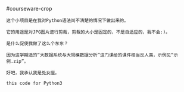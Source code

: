 #courseware-crop

    这个小项目是在我对Python语法尚不清楚的情况下做出来的。

    它的用途是对JPG图片进行剪裁，剪裁的大小是固定的，不是自适应的，我不会:)。

    是什么促使我做了这么个东东？

    因为这学期选的“大数据系统与大规模数据分析”这门课给的课件相当反人类，示例见“示例.zip”。

    好吧，我承认我是处女座。

    this code for Python3

